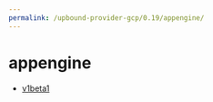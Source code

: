 ```yaml
---
permalink: /upbound-provider-gcp/0.19/appengine/
---
```


# appengine



* [v1beta1](v1beta1/index.md)